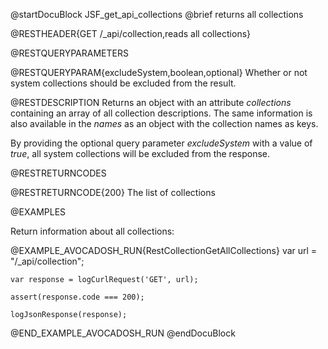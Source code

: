 
@startDocuBlock JSF_get_api_collections
@brief returns all collections

@RESTHEADER{GET /_api/collection,reads all collections}

@RESTQUERYPARAMETERS

@RESTQUERYPARAM{excludeSystem,boolean,optional}
Whether or not system collections should be excluded from the result.

@RESTDESCRIPTION
Returns an object with an attribute *collections* containing an
array of all collection descriptions. The same information is also
available in the *names* as an object with the collection names
as keys.

By providing the optional query parameter *excludeSystem* with a value of
*true*, all system collections will be excluded from the response.

@RESTRETURNCODES

@RESTRETURNCODE{200}
The list of collections

@EXAMPLES

Return information about all collections:

@EXAMPLE_AVOCADOSH_RUN{RestCollectionGetAllCollections}
    var url = "/_api/collection";

    var response = logCurlRequest('GET', url);

    assert(response.code === 200);

    logJsonResponse(response);
@END_EXAMPLE_AVOCADOSH_RUN
@endDocuBlock

